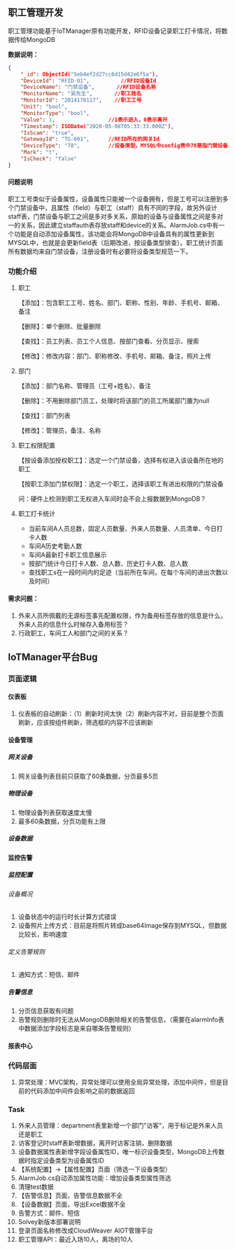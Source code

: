 ## 职工管理开发

职工管理功能基于IoTManager原有功能开发，RFID设备记录职工打卡情况，将数据传给MongoDB

**数据说明：**

```Json
{
    "_id": ObjectId("5eb4ef2d27cc6d15d42e6f5a"),
    "DeviceId": "RFID-01",			//RFID设备Id
    "DeviceName": "门禁设备",		//RFID设备名称
    "MonitorName": "吴先生",		//职工姓名
    "MonitorId": "2014170117",	  //职工工号
    "Unit": "bool",
    "MonitorType": "bool",
    "Value": 1,  				//1表示进入，0表示离开
    "Timestamp": ISODate("2020-05-08T05:33:33.000Z"),
    "IsScam": "true",
    "GatewayId": "TG-001",		//RFID所在的网关Id
    "DeviceType": "78",			//设备类型，MYSQL中config表中78是指门禁设备
    "Mark": "t",
    "IsCheck": "false"
}
```

#### 问题说明

职工工号类似于设备属性，设备属性只能被一个设备拥有，但是工号可以注册到多个门禁设备中，且属性（field）与职工（staff）具有不同的字段，故另外设计staff表，门禁设备与职工之间是多对多关系，原始的设备与设备属性之间是多对一的关系，因此建立staffauth表存放staff和device的关系。AlarmJob.cs中有一个功能是自动添加设备属性，该功能会将MongoDB中设备具有的属性更新到MYSQL中，也就是会更新field表（后期改进，按设备类型排查）。职工统计页面所有数据均来自门禁设备，注册设备时有必要将设备类型规范一下。

### 功能介绍

1. 职工

   【添加】：包含职工工号、姓名、部门、职称、性别、年龄、手机号、邮箱、备注

   【删除】：单个删除、批量删除

   【查找】：员工列表、员工个人信息、按部门查看、分页显示、搜索

   【修改】：修改内容：部门、职称修改、手机号、邮箱、备注，照片上传

2. 部门

   【添加】：部门名称、管理员（工号+姓名）、备注

   【删除】：不用删除部门员工，处理时将该部门的员工所属部门置为null

   【查找】：部门列表

   【修改】：管理员，备注、名称

3. 职工权限配置

   【按设备添加授权职工】：选定一个门禁设备，选择有权进入该设备所在地的职工

   【按职工添加门禁权限】：选定一个职工，选择该职工有进出权限的门禁设备

   问：硬件上检测到职工无权进入车间时会不会上报数据到MongoDB？

4. 职工打卡统计

   - 当前车间A人员总数，固定人员数量、外来人员数量、人员清单、今日打卡人数
   - 车间A历史考勤人数
   - 车间A最新打卡职工信息展示
   - 按部门统计今日打卡人数、总人数、历史打卡人数、总人数
   - 查找职工s在一段时间内的足迹（当前所在车间，在每个车间的进出次数以及时间）

#### 需求问题：

1. 外来人员所佩戴的无源标签事先配置权限，作为备用标签存放的信息是什么，外来人员的信息什么时候存入备用标签？
2. 行政职工，车间工人和部门之间的关系？



## IoTManager平台Bug

### 页面逻辑

#### 仪表板

1. 仪表板的自动刷新：（1）刷新时间太快（2）刷新内容不对，目前是整个页面刷新，应该按组件刷新，筛选框的内容不应该刷新



#### 设备管理

##### 网关设备

1. 网关设备列表目前只获取了60条数据，分页最多5页

##### 物理设备

1. 物理设备列表获取速度太慢
2. 最多60条数据，分页功能有上限

##### 设备数据

#### 监控告警

##### 监控配置

###### 设备概况

1. 设备状态中的运行时长计算方式错误
2. 设备照片上传方式：目前是将照片转成base64Image保存到MYSQL，但数据比较长，影响速度

###### 定义告警规则

1. 通知方式：短信、邮件

##### 告警信息

1. 分页信息获取有问题
2. 告警规则删除时无法从MongoDB删除相关的告警信息，（需要在alarmInfo表中数据添加字段标志是来自哪条告警规则）

#### 报表中心



### 代码层面

1. 异常处理：MVC架构，异常处理可以使用全局异常处理，添加中间件，但是目前的代码添加中间件会影响之前的数据返回



### Task

1. 外来人员管理：department表里新增一个部门"访客"，用于标记是外来人员还是职工
2. 访客登记时staff表新增数据，离开时访客注销，删除数据
3. 设备数据属性表新增字段设备属性ID，唯一标识设备类型，MongoDB上传数据时指定设备类型为设备属性ID
4. 【系统配置】->【属性配置】页面（筛选一下设备类型）
5. AlarmJob.cs自动添加属性功能：增加设备类型属性筛选
6. 清理test数据
7. 【告警信息】页面，告警信息数据不全
8. 【设备数据】页面，导出Excel数据不全
9. 告警方式：邮件、短信
10. Solvey新版本部署说明
11. 登录页面名称修改成CloudWeaver AIOT管理平台
12. 职工管理API：最近入场10人，离场的10人



















































